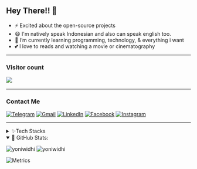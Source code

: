 ## Hey There!! 👋

- ⚡ Excited about the open-source projects
- 😄 I'm natively speak Indonesian and also can speak english too.
- 🌱 I’m currently learning programming, technology, & everything i want
- 💕 I love to reads and watching a movie or cinematography

---

### Visitor count
<img src="https://profile-counter.glitch.me/NichiNect/count.svg" />

---

### Contact Me
[![Telegram](https://img.shields.io/badge/Telegram-26A5E4?style=for-the-badge&logo=telegram&logoColor=white)](https://t.me/yoniwidhi)
[![Gmail](https://img.shields.io/badge/Gmail-EA4335?style=for-the-badge&logo=gmail&logoColor=white)](mailto:yoniwidhi2@gmail.com?subject=your_message)
[![LinkedIn](https://img.shields.io/badge/LinkedIn-0A66C2?style=for-the-badge&logo=linkedin&logoColor=white)](https://linkedin.com/in/yoni-widhic)
[![Facebook](https://img.shields.io/badge/Facebook-1877F2?style=for-the-badge&logo=facebook&logoColor=white)](https://facebook.com/yoniwidhi)
[![Instagram](https://img.shields.io/badge/Instagram-CA377D?style=for-the-badge&logo=instagram&logoColor=white)](https://instagram.com/yoniwidhi.133)

---

<details>
  <summary>
   ✨Tech Stacks
  </summary>
  
  <p>
    <a href="#" rel="noreferrer">
      <img src="https://raw.githubusercontent.com/devicons/devicon/55609aa5bd817ff167afce0d965585c92040787a/icons/javascript/javascript-original.svg" alt="javascript" width="40" height="40" />
    </a>
    <a href="#" rel="noreferrer">
      <img src="https://raw.githubusercontent.com/devicons/devicon/55609aa5bd817ff167afce0d965585c92040787a/icons/typescript/typescript-original.svg" alt="typescript" width="40" height="40" />
    </a>
    <a href="#" rel="noreferrer">
      <img src="https://raw.githubusercontent.com/devicons/devicon/55609aa5bd817ff167afce0d965585c92040787a/icons/php/php-original.svg" alt="php" width="40" height="40" />
    </a>
    <a href="#" rel="noreferrer">
      <img src="https://raw.githubusercontent.com/devicons/devicon/55609aa5bd817ff167afce0d965585c92040787a/icons/laravel/laravel-plain-wordmark.svg" alt="laravel" width="40" height="40" />
    </a>
    <a href="#" rel="noreferrer">
      <img src="https://raw.githubusercontent.com/devicons/devicon/55609aa5bd817ff167afce0d965585c92040787a/icons/codeigniter/codeigniter-plain-wordmark.svg" alt="codeigniter" width="40" height="40" />
    </a>
    <a href="#" rel="noreferrer">
      <img src="https://raw.githubusercontent.com/devicons/devicon/55609aa5bd817ff167afce0d965585c92040787a/icons/nodejs/nodejs-original.svg" alt="node.js" width="40" height="40" />
    </a>
    <a href="#" rel="noreferrer">
      <img src="https://raw.githubusercontent.com/detain/svg-logos/af43b58bee054f40b2c215d97b983d03b190f0d4/svg/f/fastify.svg" alt="fastify.js" width="40" height="40" />
    </a>
    <a href="#" rel="noreferrer">
      <img src="https://raw.githubusercontent.com/devicons/devicon/55609aa5bd817ff167afce0d965585c92040787a/icons/express/express-original-wordmark.svg" alt="express.js" width="40" height="40" />
    </a>
    <a href="#" rel="noreferrer">
      <img src="https://raw.githubusercontent.com/devicons/devicon/55609aa5bd817ff167afce0d965585c92040787a/icons/nestjs/nestjs-plain.svg" alt="nest.js" width="40" height="40" />
    </a>
    <a href="#" rel="noreferrer">
      <img src="https://raw.githubusercontent.com/devicons/devicon/55609aa5bd817ff167afce0d965585c92040787a/icons/adonisjs/adonisjs-original.svg" alt="adonis.js" width="40" height="40" />
    </a>
    <a href="#" rel="noreferrer">
      <img src="https://raw.githubusercontent.com/devicons/devicon/55609aa5bd817ff167afce0d965585c92040787a/icons/socketio/socketio-original.svg" alt="socket.io" width="40" height="40" />
    </a>
    <a href="#" rel="noreferrer">
      <img src="https://raw.githubusercontent.com/devicons/devicon/55609aa5bd817ff167afce0d965585c92040787a/icons/mysql/mysql-original-wordmark.svg" alt="mysql" width="40" height="40" />
    </a>
    <a href="#" rel="noreferrer">
      <img src="https://www.vectorlogo.zone/logos/mariadb/mariadb-icon.svg" alt="mariadb" width="40" height="40" />
    </a>
    <a href="#" rel="noreferrer">
      <img src="https://raw.githubusercontent.com/devicons/devicon/55609aa5bd817ff167afce0d965585c92040787a/icons/postgresql/postgresql-original-wordmark.svg" alt="postgresql" width="40" height="40" />
    </a>
    <a href="#" rel="noreferrer">
      <img src="https://raw.githubusercontent.com/devicons/devicon/55609aa5bd817ff167afce0d965585c92040787a/icons/redis/redis-original.svg" alt="redis" width="40" height="40" />
    </a>
    <a href="#" rel="noreferrer">
      <img src="https://raw.githubusercontent.com/devicons/devicon/55609aa5bd817ff167afce0d965585c92040787a/icons/apachekafka/apachekafka-original.svg" alt="kafka" width="40" height="40" />
    </a>
  </p>
  <p>
    <a href="#" rel="noreferrer">
      <img src="https://raw.githubusercontent.com/devicons/devicon/55609aa5bd817ff167afce0d965585c92040787a/icons/html5/html5-original-wordmark.svg" alt="html5" width="40" height="40" />
    </a>
    <a href="#" rel="noreferrer">
      <img src="https://raw.githubusercontent.com/devicons/devicon/55609aa5bd817ff167afce0d965585c92040787a/icons/bootstrap/bootstrap-original.svg" alt="bootstrap" width="40" height="40" />
    </a>
    <a href="#" rel="noreferrer">
      <img src="https://raw.githubusercontent.com/devicons/devicon/55609aa5bd817ff167afce0d965585c92040787a/icons/tailwindcss/tailwindcss-plain.svg" alt="tailwindcss" width="40" height="40" />
    </a>
    <a href="#" rel="noreferrer">
      <img src="https://raw.githubusercontent.com/devicons/devicon/55609aa5bd817ff167afce0d965585c92040787a/icons/jquery/jquery-original-wordmark.svg" alt="jquery" width="40" height="40" />
    </a>
    <a href="#" rel="noreferrer">
      <img src="https://raw.githubusercontent.com/devicons/devicon/55609aa5bd817ff167afce0d965585c92040787a/icons/vuejs/vuejs-original.svg" alt="vue.js" width="40" height="40" />
    </a>
    <a href="#" rel="noreferrer">
      <img src="https://raw.githubusercontent.com/devicons/devicon/55609aa5bd817ff167afce0d965585c92040787a/icons/nuxtjs/nuxtjs-original.svg" alt="nuxt.js" width="40" height="40" />
    </a>
  </p>
  <p>
    <a href="#" rel="noreferrer">
      <img src="https://raw.githubusercontent.com/devicons/devicon/55609aa5bd817ff167afce0d965585c92040787a/icons/linux/linux-original.svg" alt="linux" width="40" height="40" />
    </a>
    <a href="#" rel="noreferrer">
      <img src="https://raw.githubusercontent.com/devicons/devicon/55609aa5bd817ff167afce0d965585c92040787a/icons/ubuntu/ubuntu-plain.svg" alt="ubuntu" width="40" height="40" />
    </a>
    <a href="#" rel="noreferrer">
      <img src="https://raw.githubusercontent.com/devicons/devicon/55609aa5bd817ff167afce0d965585c92040787a/icons/nginx/nginx-original.svg" alt="nginx" width="40" height="40" />
    </a>
    <a href="#" rel="noreferrer">
      <img src="https://raw.githubusercontent.com/devicons/devicon/55609aa5bd817ff167afce0d965585c92040787a/icons/docker/docker-original-wordmark.svg" alt="docker" width="40" height="40" />
    </a>
    <a href="#" rel="noreferrer">
      <img src="https://raw.githubusercontent.com/devicons/devicon/55609aa5bd817ff167afce0d965585c92040787a/icons/vscode/vscode-original.svg" alt="vscode" width="40" height="40" />
    </a>
    <a href="#" rel="noreferrer">
      <img src="https://raw.githubusercontent.com/devicons/devicon/55609aa5bd817ff167afce0d965585c92040787a/icons/git/git-original.svg" alt="git" width="40" height="40" />
    </a>
    <a href="#" rel="noreferrer">
      <img src="https://www.vectorlogo.zone/logos/getpostman/getpostman-icon.svg" alt="postman" width="40" height="40" />
    </a>
  </p>
</details>

<details open>
  <summary>
   📔 GitHub Stats:
  </summary>

  <p>
    <img src="https://github-readme-stats.vercel.app/api?username=NichiNect&show_icons=true&include_all_commits=true&count_private=true" alt="yoniwidhi" height="200" />
    <img src="https://github-readme-stats.vercel.app/api/top-langs/?username=NichiNect&layout=compact&langs_count=10" alt="yoniwidhi" height="200" />
  </p>
</details>



![Metrics](https://metrics.lecoq.io/NichiNect?template=terminal&base.metadata=0&isocalendar=1&lines=1&repositories=1&projects=1&achievements=1&languages=1&followup=1&repositories=100&repositories.batch=100&repositories.forks=false&repositories.affiliations=owner&isocalendar.duration=half-year&languages.limit=8&languages.sections=most-used&languages.colors=github&languages.threshold=0%25&languages.indepth=false&languages.categories=markup%2C%20programming&languages.recent.categories=markup%2C%20programming&languages.recent.load=300&languages.recent.days=14&followup.sections=repositories&projects.limit=4&projects.descriptions=false&achievements.threshold=A&achievements.secrets=true&achievements.display=compact&achievements.limit=0&config.timezone=Asia%2FJakarta)
